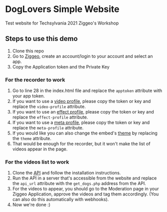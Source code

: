 # DogLovers Simple Website
Test website for Techsylvania 2021 Ziggeo's Workshop

## Steps to use this demo

1. Clone this repo
2. Go to [Ziggeo](https://ziggeo.com), create an account/login to your account and select an app.
3. Copy the Application token and the Private Key

### For the recorder to work
1. Go to line 28 in the index.html file and replace the `apptoken` attribute with your app token.
2. If you want to use a [video profile](https://ziggeo.com/docs/dashboard/profiles/video-profiles), please copy the token or key and replace the `video-profile` attribute.
3. If you want to use an [effect profile](https://ziggeo.com/docs/dashboard/profiles/effect-profiles), please copy the token or key and replace the `effect-profile` attribute.
4. If you want to use a [meta profile](https://ziggeo.com/docs/dashboard/profiles/meta-profiles), please copy the token or key and replace the `meta-profile` attribute.
5. If you would like you can also change the embed's [theme](https://ziggeo.com/features/video-recorder-themes/) by replacing the `theme` attribute.
6. That would be enough for the recorder, but it won't make the list of videos appear in the page.

### For the videos list to work
1. Clone the [API](https://github.com/Ziggeo/dogs-api) and follow the installation instructions.
2. Run the API in a server that's accessible from the website and replace the `api_url` attribute with the `get_dogs.php` address from the API.
3. For the videos to appear, you should go to the Moderation page in your Ziggeo Application, approve the videos and tag them accordingly. (You can also do this automatically with webhooks).
4. Now we're done :)

